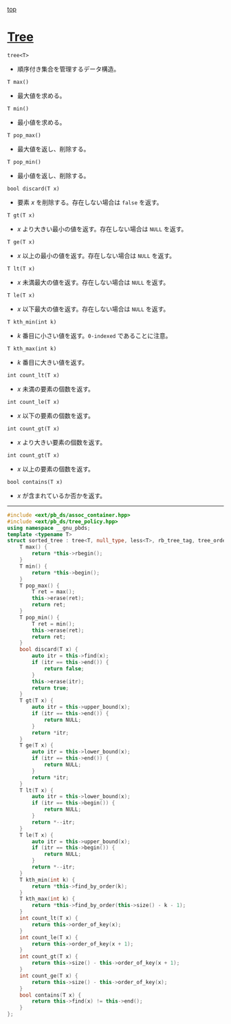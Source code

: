[top](../README.md)

# [Tree](./tree.hpp)

`tree<T>`
- 順序付き集合を管理するデータ構造。

`T max()`
- 最大値を求める。

`T min()`
- 最小値を求める。

`T pop_max()`
- 最大値を返し、削除する。

`T pop_min()`
- 最小値を返し、削除する。

`bool discard(T x)`
- 要素 $x$ を削除する。存在しない場合は `false` を返す。

`T gt(T x)`
- $x$ より大きい最小の値を返す。存在しない場合は `NULL` を返す。

`T ge(T x)`
- $x$ 以上の最小の値を返す。存在しない場合は `NULL` を返す。

`T lt(T x)`
- $x$ 未満最大の値を返す。存在しない場合は `NULL` を返す。

`T le(T x)`
- $x$ 以下最大の値を返す。存在しない場合は `NULL` を返す。

`T kth_min(int k)`
- $k$ 番目に小さい値を返す。`0-indexed` であることに注意。

`T kth_max(int k)`
- $k$ 番目に大きい値を返す。

`int count_lt(T x)`
- $x$ 未満の要素の個数を返す。

`int count_le(T x)`
- $x$ 以下の要素の個数を返す。

`int count_gt(T x)`
- $x$ より大きい要素の個数を返す。

`int count_gt(T x)`
- $x$ 以上の要素の個数を返す。

`bool contains(T x)`
- $x$ が含まれているか否かを返す。

---

```cpp
#include <ext/pb_ds/assoc_container.hpp>
#include <ext/pb_ds/tree_policy.hpp>
using namespace __gnu_pbds;
template <typename T>
struct sorted_tree : tree<T, null_type, less<T>, rb_tree_tag, tree_order_statistics_node_update> {
    T max() {
        return *this->rbegin();
    }
    T min() {
        return *this->begin();
    }
    T pop_max() {
        T ret = max();
        this->erase(ret);
        return ret;
    }
    T pop_min() {
        T ret = min();
        this->erase(ret);
        return ret;
    }
    bool discard(T x) {
        auto itr = this->find(x);
        if (itr == this->end()) {
            return false;
        }
        this->erase(itr);
        return true;
    }
    T gt(T x) {
        auto itr = this->upper_bound(x);
        if (itr == this->end()) {
            return NULL;
        }
        return *itr;
    }
    T ge(T x) {
        auto itr = this->lower_bound(x);
        if (itr == this->end()) {
            return NULL;
        }
        return *itr;
    }
    T lt(T x) {
        auto itr = this->lower_bound(x);
        if (itr == this->begin()) {
            return NULL;
        }
        return *--itr;
    }
    T le(T x) {
        auto itr = this->upper_bound(x);
        if (itr == this->begin()) {
            return NULL;
        }
        return *--itr;
    }
    T kth_min(int k) {
        return *this->find_by_order(k);
    }
    T kth_max(int k) {
        return *this->find_by_order(this->size() - k - 1);
    }
    int count_lt(T x) {
        return this->order_of_key(x);
    }
    int count_le(T x) {
        return this->order_of_key(x + 1);
    }
    int count_gt(T x) {
        return this->size() - this->order_of_key(x + 1);
    }
    int count_ge(T x) {
        return this->size() - this->order_of_key(x);
    }
    bool contains(T x) {
        return this->find(x) != this->end();
    }
};
```